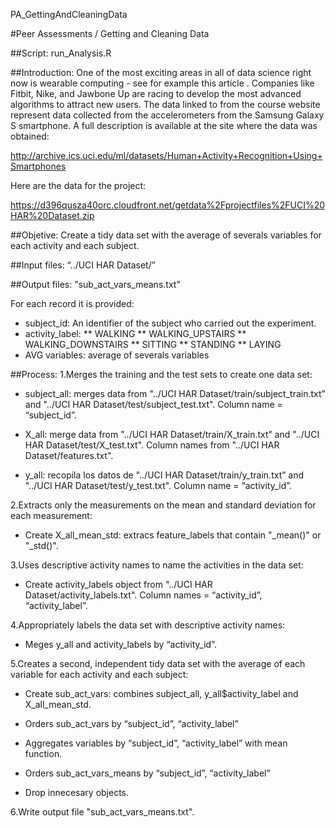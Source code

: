 PA_GettingAndCleaningData

#Peer Assessments / Getting and Cleaning Data

##Script: 
run_Analysis.R

##Introduction:
One of the most exciting areas in all of data science right now is wearable computing - see for example this article . Companies like Fitbit, Nike, and Jawbone Up are racing to develop the most advanced algorithms to attract new users. The data linked to from the course website represent data collected from the accelerometers from the Samsung Galaxy S smartphone. A full description is available at the site where the data was obtained: 

http://archive.ics.uci.edu/ml/datasets/Human+Activity+Recognition+Using+Smartphones 

Here are the data for the project: 

https://d396qusza40orc.cloudfront.net/getdata%2Fprojectfiles%2FUCI%20HAR%20Dataset.zip 

##Objetive: 
Create a tidy data set with the average of severals variables for each activity and each subject.

##Input files:
“../UCI HAR Dataset/”

##Output files:
"sub_act_vars_means.txt"

For each record it is provided:
* subject_id: An identifier of the subject who carried out the experiment.
* activity_label:
** WALKING
** WALKING_UPSTAIRS
** WALKING_DOWNSTAIRS
** SITTING
** STANDING
** LAYING
* AVG variables: average of severals variables

##Process:
1.Merges the training and the test sets to create one data set:

* subject_all: merges data from "../UCI HAR Dataset/train/subject_train.txt” and "../UCI HAR Dataset/test/subject_test.txt".
Column name = “subject_id”.
 
* X_all: merge data from "../UCI HAR Dataset/train/X_train.txt” and "../UCI HAR Dataset/test/X_test.txt".
Column names from "../UCI HAR Dataset/features.txt".

* y_all: recopila los datos de "../UCI HAR Dataset/train/y_train.txt” and "../UCI HAR Dataset/test/y_test.txt".
Column name = “activity_id”.

2.Extracts only the measurements on the mean and standard deviation for each measurement:

* Create X_all_mean_std: extracs feature_labels that contain "_mean()" or "_std()".

3.Uses descriptive activity names to name the activities in the data set:

* Create activity_labels object from "../UCI HAR Dataset/activity_labels.txt".
Column names = “activity_id”, “activity_label”.

4.Appropriately labels the data set with descriptive activity names:

* Meges y_all and activity_labels by “activity_id”.
 
5.Creates a second, independent tidy data set with the average of each variable for each activity and each subject:

* Create sub_act_vars: combines subject_all, y_all$activity_label and X_all_mean_std.

* Orders sub_act_vars by “subject_id”, “activity_label”

* Aggregates variables by “subject_id”, “activity_label” with mean function.

* Orders sub_act_vars_means by “subject_id”, “activity_label”

* Drop innecesary objects.

6.Write output file "sub_act_vars_means.txt".

